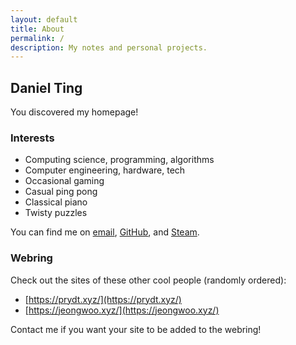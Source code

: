 ```yaml
---
layout: default
title: About
permalink: /
description: My notes and personal projects.
---
```


## Daniel Ting

You discovered my homepage!

### Interests
- Computing science, programming, algorithms
- Computer engineering, hardware, tech
- Occasional gaming
- Casual ping pong
- Classical piano
- Twisty puzzles

You can find me on [email](mailto:danielzting@gmail.com), [GitHub](https://github.com/DanielZTing), and [Steam](https://steamcommunity.com/id/unixrubix).

### Webring
Check out the sites of these other cool people (randomly ordered):

- [https://prydt.xyz/](https://prydt.xyz/)
- [https://jeongwoo.xyz/](https://jeongwoo.xyz/)

Contact me if you want your site to be added to the webring!

<script>
let webring = document.getElementsByTagName('ul')[2];
for (let i = webring.children.length; i >= 0; i--) {
    webring.appendChild(webring.children[Math.random() * i | 0]);
}
</script>
